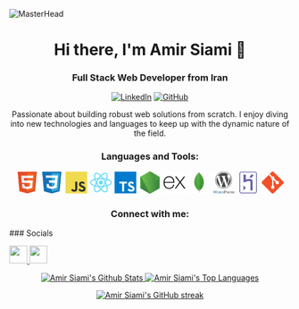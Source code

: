 ![MasterHead](https://indoanalytica.com/static/images/bannerr.gif)

<h1 align="center">Hi there, I'm Amir Siami 👋</h1>
<h3 align="center">Full Stack Web Developer from Iran</h3>

<p align="center">
  <a href="https://www.linkedin.com/in/amir-siami/"><img src="https://img.shields.io/badge/-Amir%20Siami-blue?style=flat-square&logo=Linkedin&logoColor=white&link=https://www.linkedin.com/in/amir-siami/" alt="LinkedIn"/></a>
  <a href="https://github.com/amir-siami"><img src="https://img.shields.io/github/followers/amir-siami?label=Follow&style=social" alt="GitHub"/></a>
</p>

<p align="center">Passionate about building robust web solutions from scratch. I enjoy diving into new technologies and languages to keep up with the dynamic nature of the field.</p>

<h3 align="center">Languages and Tools:</h3>
<p align="center">
  <img src="https://raw.githubusercontent.com/devicons/devicon/master/icons/html5/html5-original.svg" alt="HTML5" width="40" height="40"/>
  <img src="https://raw.githubusercontent.com/devicons/devicon/master/icons/css3/css3-original.svg" alt="CSS3" width="40" height="40"/>
  <img src="https://raw.githubusercontent.com/devicons/devicon/master/icons/javascript/javascript-original.svg" alt="JavaScript" width="40" height="40"/>
  <img src="https://raw.githubusercontent.com/devicons/devicon/master/icons/react/react-original.svg" alt="React" width="40" height="40"/>
  <img src="https://raw.githubusercontent.com/devicons/devicon/master/icons/typescript/typescript-original.svg" alt="TypeScript" width="40" height="40"/>
  <img src="https://raw.githubusercontent.com/devicons/devicon/master/icons/nodejs/nodejs-original.svg" alt="Node.js" width="40" height="40"/>
  <img src="https://raw.githubusercontent.com/devicons/devicon/master/icons/express/express-original.svg" alt="Express.js" width="40" height="40"/>
  <img src="https://raw.githubusercontent.com/devicons/devicon/master/icons/mongodb/mongodb-original.svg" alt="MongoDB" width="40" height="40"/>
  <img src="https://raw.githubusercontent.com/devicons/devicon/master/icons/wordpress/wordpress-original.svg" alt="WordPress" width="40" height="40"/>
  <img src="https://raw.githubusercontent.com/devicons/devicon/master/icons/heroku/heroku-original.svg" alt="Heroku" width="40" height="40"/>
  <img src="https://raw.githubusercontent.com/devicons/devicon/master/icons/git/git-original.svg" alt="Git" width="40" height="40"/>
</p>

<h3 align="center">Connect with me:</h3>
### Socials

<p align="left"> <a href="https://www.github.com/amir-siami" target="_blank" rel="noreferrer"> <picture> <source media="(prefers-color-scheme: dark)" srcset="https://raw.githubusercontent.com/danielcranney/readme-generator/main/public/icons/socials/github-dark.svg" /> <source media="(prefers-color-scheme: light)" srcset="https://raw.githubusercontent.com/danielcranney/readme-generator/main/public/icons/socials/github.svg" /> <img src="https://raw.githubusercontent.com/danielcranney/readme-generator/main/public/icons/socials/github.svg" width="32" height="32" /> </picture> </a> <a href="https://www.linkedin.com/in/amir-siami" target="_blank" rel="noreferrer"> <picture> <source media="(prefers-color-scheme: dark)" srcset="https://raw.githubusercontent.com/danielcranney/readme-generator/main/public/icons/socials/linkedin-dark.svg" /> <source media="(prefers-color-scheme: light)" srcset="https://raw.githubusercontent.com/danielcranney/readme-generator/main/public/icons/socials/linkedin.svg" /> <img src="https://raw.githubusercontent.com/danielcranney/readme-generator/main/public/icons/socials/linkedin.svg" width="32" height="32" />

<p align="center">
  <a href="https://github.com/amir-siami">
    <img src="https://github-readme-stats.vercel.app/api?username=amir-siami&show_icons=true&count_private=true&theme=react&border_color=7F3FBF&bg_color=0D1117&title_color=CDB4DB&icon_color=CDB4DB" alt="Amir Siami's Github Stats" height="192px" width="49.5%"/>
  </a>
  <a href="https://github.com/amir-siami">
    <img src="https://github-readme-stats.vercel.app/api/top-langs/?username=amir-siami&langs_count=8&layout=compact&theme=react&border_color=7F3FBF&bg_color=0D1117&title_color=CDB4DB&icon_color=CDB4DB" alt="Amir Siami's Top Languages" height="192px" width="49.5%"/>
  </a>
</p>

<p align="center">
  <a href="https://github.com/amir-siami">
    <img src="https://github-readme-streak-stats.herokuapp.com/?user=amir-siami&theme=radical&border=7F3FBF&background=0D1117" alt="Amir Siami's GitHub streak"/>
  </a>
</p>
